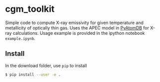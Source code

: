# cgm_toolkit

Simple code to compute X-ray emissivity for given temperature and metallicity of optically thin gas. 
Uses the APEC model in [PyAtomDB](https://atomdb.readthedocs.io/en/master/) for X-ray calculations. 
Usage example is provided in the ipython notebook `example.ipynb`. 

## Install

In the download folder, use `pip` to install

```bash
$ pip install --user -e .
```
